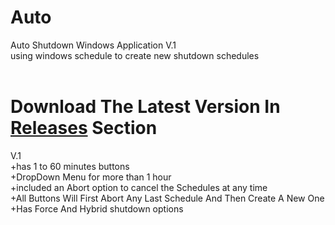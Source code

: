# Auto

Auto Shutdown Windows Application V.1<br>
using windows schedule to create new shutdown schedules<br><br>

# Download The Latest Version In [Releases](https://github.com/smh044/Auto/releases) Section

V.1<br>
+has 1 to 60 minutes buttons<br>
+DropDown Menu for more than 1 hour<br>
+included an Abort option to cancel the Schedules at any time<br>
+All Buttons Will First Abort Any Last Schedule And Then Create A New One
+Has Force And Hybrid shutdown options<br>
